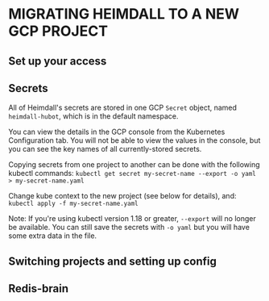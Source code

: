 # MIGRATING HEIMDALL TO A NEW GCP PROJECT

## Set up your access

## Secrets

All of Heimdall's secrets are stored in one GCP `Secret` object, named
`heimdall-hubot`, which is in the default namespace.

You can view the details in the GCP console from the Kubernetes Configuration
tab. You will not be able to view the values in the console, but you can see
the key names of all currently-stored secrets.

Copying secrets from one project to another can be done with the following
kubectl commands:
`kubectl get secret my-secret-name --export -o yaml > my-secret-name.yaml`

Change kube context to the new project (see below for details), and:
`kubectl apply -f my-secret-name.yaml`

Note: If you're using kubectl version 1.18 or greater, `--export` will no longer
be available. You can still save the secrets with `-o yaml` but you will have
some extra data in the file.

## Switching projects and setting up config

## Redis-brain
